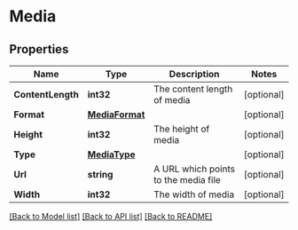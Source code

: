 # Media

## Properties

Name | Type | Description | Notes
------------ | ------------- | ------------- | -------------
**ContentLength** | **int32** | The content length of media | [optional] 
**Format** | [**MediaFormat**](MediaFormat.md) |  | [optional] 
**Height** | **int32** | The height of media | [optional] 
**Type** | [**MediaType**](MediaType.md) |  | [optional] 
**Url** | **string** | A URL which points to the media file | [optional] 
**Width** | **int32** | The width of media | [optional] 

[[Back to Model list]](../README.md#documentation-for-models) [[Back to API list]](../README.md#documentation-for-api-endpoints) [[Back to README]](../README.md)


